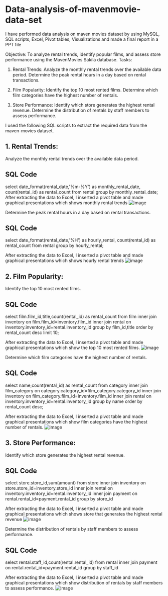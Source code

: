 # Data-analysis-of-mavenmovie-data-set
I have performed data analysis on maven movies dataset by using MySQL, SQL scripts, Excel, Pivot tables, Visualizations and made a final report in a PPT file

Objective: To analyze rental trends, identify popular films, and assess store performance using the MavenMovies Sakila database.
Tasks:
1. Rental Trends:
Analyze the monthly rental trends over the available data period.
Determine the peak rental hours in a day based on rental transactions.

2. Film Popularity:	
Identify the top 10 most rented films.
Determine which film categories have the highest number of rentals.

3. Store Performance:
Identify which store generates the highest rental revenue.
Determine the distribution of rentals by staff members to assess performance.

I used the following SQL scripts to extract the required data from the maven-movies dataset.

## 1. Rental Trends:

Analyze the monthly rental trends over the available data period.
## SQL Code
select date_format(rental_date,'%m-%Y') as monthly_rental_date, count(rental_id) as rental_count from rental group by monthly_rental_date;
After extracting the data to Excel, I inserted a pivot table and made graphical presentations which shows monthly rental trends
![image](https://github.com/user-attachments/assets/7e714010-fa21-4120-96b4-6a9ceda5b676)

Determine the peak rental hours in a day based on rental transactions.

## SQL Code
select date_format(rental_date,’%H') as hourly_rental, count(rental_id) as rental_count from rental group by hourly_rental;

After extracting the data to Excel, I inserted a pivot table and made graphical presentations which shows hourly rental trends
![image](https://github.com/user-attachments/assets/a6ec0d99-c3f6-4e6e-9fb9-475e6e9b21a9)

## 2. Film Popularity:	

Identify the top 10 most rented films.

## SQL Code
select film.film_id,title,count(rental_id) as rental_count from film
inner join inventory on film.film_id=inventory.film_id
inner join rental
on inventory.inventory_id=rental.inventory_id
group by film_id,title
order by rental_count desc limit 10;

After extracting the data to Excel, I inserted a pivot table and made graphical presentations which show the top 10 most rented films.
![image](https://github.com/user-attachments/assets/9eeac2dc-a3c3-4a99-8cca-bed361b83f5f)



Determine which film categories have the highest number of rentals.

## SQL Code
select name,count(rental_id) as rental_count from category
inner join film_category
on category.category_id=film_category.category_id
inner join inventory
on film_category.film_id=inventory.film_id
inner join rental
on inventory.inventory_id=rental.inventory_id
group by name
order by rental_count desc;

After extracting the data to Excel, I inserted a pivot table and made graphical presentations which show film categories have the highest number of rentals.
![image](https://github.com/user-attachments/assets/6c70ec1e-b3be-4b8a-a030-171d74df93ce)



## 3. Store Performance:

Identify which store generates the highest rental revenue.
## SQL Code
select store.store_id,sum(amount) from store
inner join inventory
on store.store_id=inventory.store_id
inner join rental
on inventory.inventory_id=rental.inventory_id
inner join payment
on rental.rental_id=payment.rental_id
group by store_id


After extracting the data to Excel, I inserted a pivot table and made graphical presentations which shows store that generates the highest rental revenue
![image](https://github.com/user-attachments/assets/cfdd8769-1e2c-4c5b-9c76-3e5dad0cf883)


Determine the distribution of rentals by staff members to assess performance.

## SQL Code
select rental.staff_id,count(rental.rental_id) from rental
inner join payment
on rental.rental_id=payment.rental_id
group by staff_id



After extracting the data to Excel, I inserted a pivot table and made graphical presentations which show  distribution of rentals by staff members to assess performance.
![image](https://github.com/user-attachments/assets/6c416ea7-65b9-4b49-973b-cc819dd4cfef)












